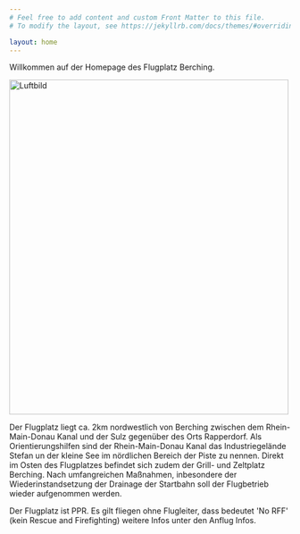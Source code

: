```yaml
---
# Feel free to add content and custom Front Matter to this file.
# To modify the layout, see https://jekyllrb.com/docs/themes/#overriding-theme-defaults

layout: home
---
```

Willkommen auf der Homepage des Flugplatz Berching.

<img src="../assets/Luftbild1.jpg" alt="Luftbild" width="500" height="600">

Der Flugplatz liegt ca. 2km nordwestlich von Berching zwischen dem 
Rhein-Main-Donau Kanal und der Sulz gegenüber des Orts Rapperdorf.
Als Orientierungshilfen sind der Rhein-Main-Donau Kanal das 
Industriegelände Stefan un der kleine See im nördlichen Bereich der Piste 
zu nennen.
Direkt im Osten des Flugplatzes befindet sich zudem der Grill- und 
Zeltplatz Berching.
Nach umfangreichen Maßnahmen, inbesondere der Wiederinstandsetzung der 
Drainage der Startbahn soll der Flugbetrieb wieder aufgenommen werden.

Der Flugplatz ist PPR.
Es gilt fliegen ohne Flugleiter, dass bedeutet 'No RFF' (kein Rescue and Firefighting) weitere Infos unter den Anflug Infos.
